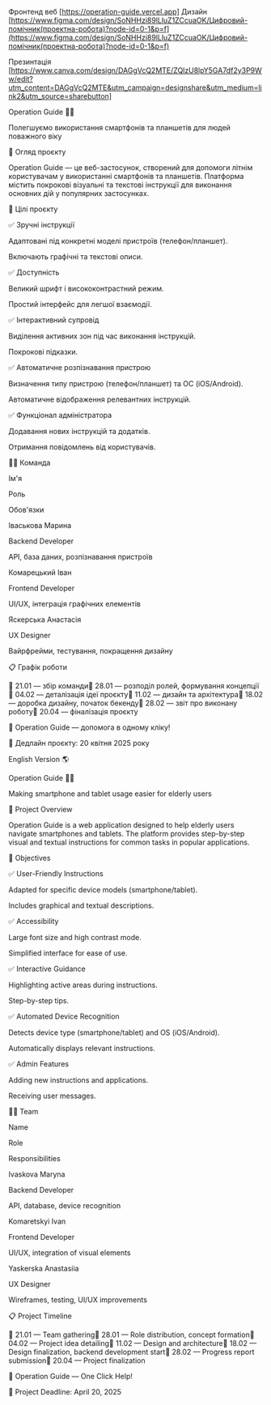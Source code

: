 Фронтенд веб
[https://operation-guide.vercel.app]
Дизайн
[https://www.figma.com/design/SoNHHzi89lLluZ1ZCcuaOK/Цифровий-помічник(проектна-робота)?node-id=0-1&p=f](https://www.figma.com/design/SoNHHzi89lLluZ1ZCcuaOK/Цифровий-помічник(проектна-робота)?node-id=0-1&p=f)

Презинтація 
[https://www.canva.com/design/DAGgVcQ2MTE/ZQlzU8lpY5GA7df2y3P9Ww/edit?utm_content=DAGgVcQ2MTE&utm_campaign=designshare&utm_medium=link2&utm_source=sharebutton]

Operation Guide 📱📖

Полегшуємо використання смартфонів та планшетів для людей поважного віку

📌 Огляд проєкту

Operation Guide — це веб-застосунок, створений для допомоги літнім користувачам у використанні смартфонів та планшетів. Платформа містить покрокові візуальні та текстові інструкції для виконання основних дій у популярних застосунках.

🎯 Цілі проєкту

✅ Зручні інструкції

Адаптовані під конкретні моделі пристроїв (телефон/планшет).

Включають графічні та текстові описи.

✅ Доступність

Великий шрифт і висококонтрастний режим.

Простий інтерфейс для легшої взаємодії.

✅ Інтерактивний супровід

Виділення активних зон під час виконання інструкцій.

Покрокові підказки.

✅ Автоматичне розпізнавання пристрою

Визначення типу пристрою (телефон/планшет) та ОС (iOS/Android).

Автоматичне відображення релевантних інструкцій.

✅ Функціонал адміністратора

Додавання нових інструкцій та додатків.

Отримання повідомлень від користувачів.

👨‍💻 Команда

Ім'я

Роль

Обов'язки

Іваськова Марина

Backend Developer

API, база даних, розпізнавання пристроїв

Комарецький Іван

Frontend Developer

UI/UX, інтеграція графічних елементів

Яскерська Анастасія

UX Designer

Вайрфрейми, тестування, покращення дизайну

📋 Графік роботи

📌 21.01 — збір команди📌 28.01 — розподіл ролей, формування концепції📌 04.02 — деталізація ідеї проєкту📌 11.02 — дизайн та архітектура📌 18.02 — доробка дизайну, початок бекенду📌 28.02 — звіт про виконану роботу📌 20.04 — фіналізація проєкту

🚀 Operation Guide — допомога в одному кліку!

📅 Дедлайн проєкту: 20 квітня 2025 року

English Version 🌎

Operation Guide 📱📖

Making smartphone and tablet usage easier for elderly users

📌 Project Overview

Operation Guide is a web application designed to help elderly users navigate smartphones and tablets. The platform provides step-by-step visual and textual instructions for common tasks in popular applications.

🎯 Objectives

✅ User-Friendly Instructions

Adapted for specific device models (smartphone/tablet).

Includes graphical and textual descriptions.

✅ Accessibility

Large font size and high contrast mode.

Simplified interface for ease of use.

✅ Interactive Guidance

Highlighting active areas during instructions.

Step-by-step tips.

✅ Automated Device Recognition

Detects device type (smartphone/tablet) and OS (iOS/Android).

Automatically displays relevant instructions.

✅ Admin Features

Adding new instructions and applications.

Receiving user messages.

👨‍💻 Team

Name

Role

Responsibilities

Ivaskova Maryna

Backend Developer

API, database, device recognition

Komaretskyi Ivan

Frontend Developer

UI/UX, integration of visual elements

Yaskerska Anastasiia

UX Designer

Wireframes, testing, UI/UX improvements

📋 Project Timeline

📌 21.01 — Team gathering📌 28.01 — Role distribution, concept formation📌 04.02 — Project idea detailing📌 11.02 — Design and architecture📌 18.02 — Design finalization, backend development start📌 28.02 — Progress report submission📌 20.04 — Project finalization

🚀 Operation Guide — One Click Help!

📅 Project Deadline: April 20, 2025

